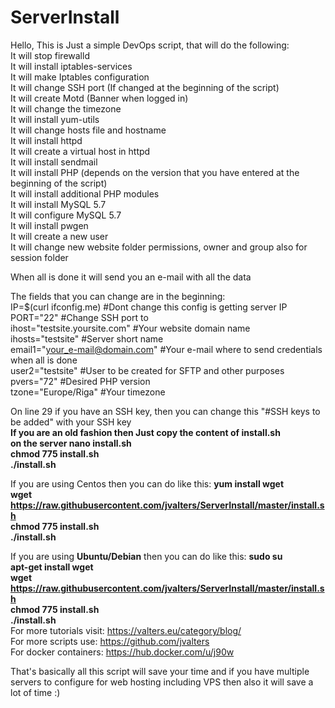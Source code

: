 # ServerInstall<br>
Hello, This is Just a simple DevOps script, that will do the following:<br>
It will stop firewalld<br>
It will install iptables-services<br>
It will make Iptables configuration<br>
It will change SSH port (If changed at the beginning of the script)<br>
It will create Motd (Banner when logged in)<br>
It will change the timezone<br>
It will install yum-utils<br>
It will change hosts file and hostname<br>
It will install httpd<br>
It will create a virtual host in httpd<br>
It will install sendmail<br>
It will install PHP (depends on the version that you have entered at the beginning of the script) <br>
It will install additional PHP modules<br>
It will install MySQL 5.7<br>
It will configure MySQL 5.7<br>
It will install pwgen<br>
It will create a new user<br>
It will change new website folder permissions, owner and group also for session folder<br>

When all is done it will send you an e-mail with all the data

The fields that you can change are in the beginning:
<br>
IP=$(curl ifconfig.me) #Dont change this config is getting server IP<br>
PORT="22" #Change SSH port to<br>
ihost="testsite.yoursite.com" #Your website domain name<br>
ihosts="testsite" #Server short name<br>
email1="your_e-mail@domain.com" #Your e-mail where to send credentials when all is done<br>
user2="testsite" #User to be created for SFTP and other purposes<br>
pvers="72" #Desired PHP version<br>
tzone="Europe/Riga" #Your timezone<br>

On line 29 if you have an SSH key, then you can change this "#SSH keys to be added" with your SSH key
<br>
<b>If you are an old fashion then Just copy the content of install.sh<br>
on the server nano install.sh<br>
chmod 775 install.sh<br>
./install.sh<br></b>

If you are using Centos then you can do like this:
<b>yum install wget<br>
  wget https://raw.githubusercontent.com/jvalters/ServerInstall/master/install.sh<br>
  chmod 775 install.sh<br>
  ./install.sh</b>
  
  If you are using <b>Ubuntu/Debian</b> then you can do like this:
<b>sudo su<br>
  apt-get install wget<br>
  wget https://raw.githubusercontent.com/jvalters/ServerInstall/master/install.sh<br>
  chmod 775 install.sh<br>
  ./install.sh</b>
  <br>
For more tutorials visit: https://valters.eu/category/blog/<br>
For more scripts use: https://github.com/jvalters<br>
For docker containers: https://hub.docker.com/u/j90w<br>


That's basically all this script will save your time and if you have multiple servers to configure for web hosting including VPS then also it will save a lot of time :)
